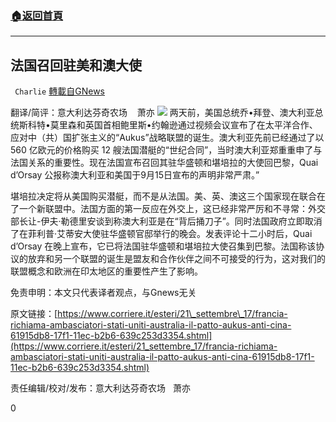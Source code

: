 ###  [:house:返回首頁](https://github.com/ourhimalayas/txt)
---


## 法国召回驻美和澳大使
` Charlie` [轉載自GNews](https://gnews.org/zh-hans/1540234/)

翻译/简评：意大利达芬奇农场    萧亦
![](https://assets.gnews.org/wp-content/uploads/2021/09/09181-1.jpg)
两天前，美国总统乔•拜登、澳大利亚总统斯科特•莫里森和英国首相鲍里斯•约翰逊通过视频会议宣布了在太平洋合作、应对中（共）国扩张主义的“Aukus”战略联盟的诞生。澳大利亚先前已经通过了以 560 亿欧元的价格购买 12 艘法国潜艇的“世纪合同”，当时澳大利亚郑重重申了与法国关系的重要性。现在法国宣布召回其驻华盛顿和堪培拉的大使回巴黎，Quai d’Orsay 公报称澳大利亚和美国于9月15日宣布的声明非常严肃。”

堪培拉决定将从美国购买潜艇，而不是从法国。美、英、澳这三个国家现在联合在了一个新联盟中。法国方面的第一反应在外交上，这已经非常严厉和不寻常：外交部长让-伊夫·勒德里安谈到称澳大利亚是在“背后捅刀子”。同时法国政府立即取消了在菲利普·艾蒂安大使驻华盛顿官邸举行的晚会。发表评论十二小时后，Quai d’Orsay 在晚上宣布，它已将法国驻华盛顿和堪培拉大使召集到巴黎。法国称该协议的放弃和另一个联盟的诞生是盟友和合作伙伴之间不可接受的行为，这对我们的联盟概念和欧洲在印太地区的重要性产生了影响。

免责申明：本文只代表译者观点，与Gnews无关

原文链接：[https://www.corriere.it/esteri/21\_settembre\_17/francia-richiama-ambasciatori-stati-uniti-australia-il-patto-aukus-anti-cina-61915db8-17f1-11ec-b2b6-639c253d3354.shtml](https://www.corriere.it/esteri/21_settembre_17/francia-richiama-ambasciatori-stati-uniti-australia-il-patto-aukus-anti-cina-61915db8-17f1-11ec-b2b6-639c253d3354.shtml)

责任编辑/校对/发布：意大利达芬奇农场   萧亦

0

